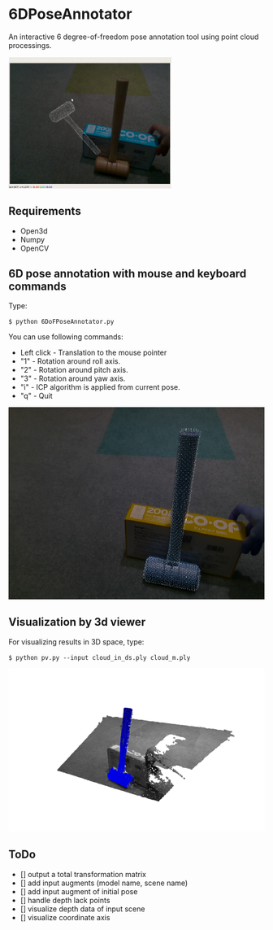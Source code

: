 # 6DPoseAnnotator

An interactive 6 degree-of-freedom pose annotation tool using point cloud processings.

<img src="./data/6DoFAnnotation.gif" width="320px">

## Requirements
- Open3d
- Numpy
- OpenCV

## 6D pose annotation with mouse and keyboard commands

Type:
```
$ python 6DoFPoseAnnotator.py
```

You can use following commands: 

- Left click - Translation to the mouse pointer
- "1" - Rotation around roll axis.
- "2" - Rotation around pitch axis.
- "3" - Rotation around yaw axis.
- "i" - ICP algorithm is applied from current pose.
- "q" - Quit

![2DView](./data/screenshot_2d_view.png)

## Visualization by 3d viewer

For visualizing results in 3D space, type:
```
$ python pv.py --input cloud_in_ds.ply cloud_m.ply
```

![3DView](./data/screenshot_3d_view.png)

## ToDo

- [] output a total transformation matrix
- [] add input augments (model name, scene name)
- [] add input augment of initial pose
- [] handle depth lack points 
- [] visualize depth data of input scene
- [] visualize coordinate axis